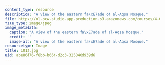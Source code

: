 ```yaml
---
content_type: resource
description: "A view of the eastern fa\xE7ade of al-Aqsa Mosque."
file: https://ol-ocw-studio-app-production.s3.amazonaws.com/courses/4-614-religious-architecture-and-islamic-cultures-fall-2002/abe86d76f8bbb65fd2c3325840d939d6_1013.jpg
file_type: image/jpeg
image_metadata:
  caption: "A view of the eastern fa\xE7ade of al-Aqsa Mosque."
  credit: ''
  image-alt: "A view of the eastern fa\xE7ade of al-Aqsa Mosque."
resourcetype: Image
title: 1013.jpg
uid: abe86d76-f8bb-b65f-d2c3-325840d939d6
---
```

